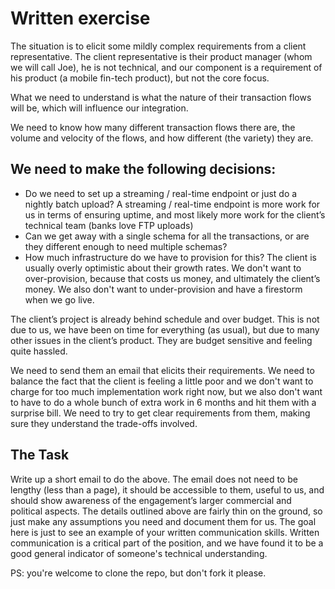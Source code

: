# Written exercise

The situation is to elicit some mildly complex requirements from a client representative. The client representative is their product manager (whom we will call Joe), he is not technical, and our component is a requirement of his product (a mobile fin-tech product), but not the core focus.

What we need to understand is what the nature of their transaction flows will be, which will influence our integration.

We need to know how many different transaction flows there are, the volume and velocity of the flows, and how different (the variety) they are.

## We need to make the following decisions:

* Do we need to set up a streaming / real-time endpoint or just do a nightly batch upload? A streaming / real-time endpoint is more work for us in terms of ensuring uptime, and most likely more work for the client’s technical team (banks love FTP uploads)
* Can we get away with a single schema for all the transactions, or are they different enough to need multiple schemas?
* How much infrastructure do we have to provision for this? The client is usually overly optimistic about their growth rates. We don't want to over-provision, because that costs us money, and ultimately the client’s money. We also don't want to under-provision and have a firestorm when we go live.

The client’s project is already behind schedule and over budget. This is not due to us, we have been on time for everything (as usual), but due to many other issues in the client’s product. They are budget sensitive and feeling quite hassled.

We need to send them an email that elicits their requirements. We need to balance the fact that the client is feeling a little poor and we don't want to charge for too much implementation work right now, but we also don't want to have to do a whole bunch of extra work in 6 months and hit them with a surprise bill. We need to try to get clear requirements from them, making sure they understand the trade-offs involved.

## The Task

Write up a short email to do the above. The email does not need to be lengthy (less than a page), it should be accessible to them, useful to us, and should show awareness of the engagement’s larger commercial and political aspects. The details outlined above are fairly thin on the ground, so just make any assumptions you need and document them for us. The goal here is just to see an example of your written communication skills. Written communication is a critical part of the position, and we have found it to be a good general indicator of someone's technical understanding.

PS: you're welcome to clone the repo, but don't fork it please.
